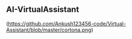 ## AI-VirtualAssistant
(https://github.com/Ankush123456-code/Virtual-Assistant/blob/master/cortona.png)
